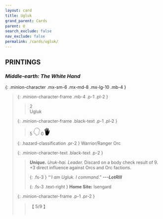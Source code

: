 ```yaml
---
layout: card
title: Ugluk
grand_parent: Cards
parent: U
search_exclude: false
nav_exclude: false
permalink: /cards/ugluk/
---
```


## PRINTINGS


### _Middle-earth: The White Hand_

{: .minion-character .mx-sm-6 .mx-md-8 .mx-lg-10 .mb-4 }
> {: .minion-character-frame .mb-4 .p-1 .pl-2 }
> > <div class="hazard-mp">2</div>
> > <div class="card-name">Ugluk</div>
>
> {: .minion-character-frame .black-text .p-1 .pl-2 }
> > 5 ![](/assets/images/mind.svg) 0![](/assets/images/di.svg)
>
> {: .hazard-classification .pr-2 }
> Warrior/Ranger Orc
>
> {: .minion-character-text .black-text .p-2 }
> > _**Unique.**_ _Uruk-hai._ _Leader._ Discard on a body check result of 9. +3 direct influence against Orcs and Orc factions. 
> > 
> > {: .fs-3 } 
> > _“‘I am Ugluk. I command."_ ***---&#65279;LotRIII***  
> > 
> > {: .fs-3 .text-right } 
> > **Home Site:** Isengard 
>
> {: .minion-character-frame .p-1 .pr-2 }
> > <div class="card-shield">【 5/9 】</div>
> > <div class="card-corruption-white">&nbsp;</div>
